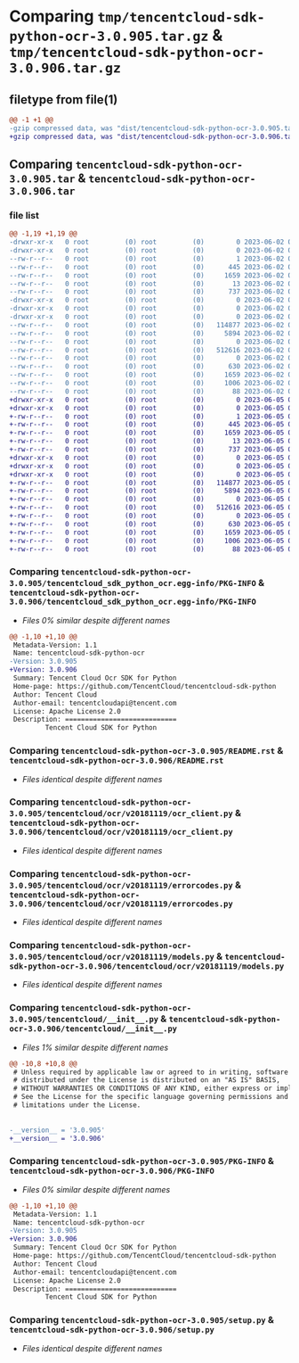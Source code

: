 # Comparing `tmp/tencentcloud-sdk-python-ocr-3.0.905.tar.gz` & `tmp/tencentcloud-sdk-python-ocr-3.0.906.tar.gz`

## filetype from file(1)

```diff
@@ -1 +1 @@
-gzip compressed data, was "dist/tencentcloud-sdk-python-ocr-3.0.905.tar", last modified: Fri Jun  2 00:35:38 2023, max compression
+gzip compressed data, was "dist/tencentcloud-sdk-python-ocr-3.0.906.tar", last modified: Mon Jun  5 00:39:27 2023, max compression
```

## Comparing `tencentcloud-sdk-python-ocr-3.0.905.tar` & `tencentcloud-sdk-python-ocr-3.0.906.tar`

### file list

```diff
@@ -1,19 +1,19 @@
-drwxr-xr-x   0 root         (0) root         (0)        0 2023-06-02 00:35:38.000000 tencentcloud-sdk-python-ocr-3.0.905/
-drwxr-xr-x   0 root         (0) root         (0)        0 2023-06-02 00:35:38.000000 tencentcloud-sdk-python-ocr-3.0.905/tencentcloud_sdk_python_ocr.egg-info/
--rw-r--r--   0 root         (0) root         (0)        1 2023-06-02 00:35:38.000000 tencentcloud-sdk-python-ocr-3.0.905/tencentcloud_sdk_python_ocr.egg-info/dependency_links.txt
--rw-r--r--   0 root         (0) root         (0)      445 2023-06-02 00:35:38.000000 tencentcloud-sdk-python-ocr-3.0.905/tencentcloud_sdk_python_ocr.egg-info/SOURCES.txt
--rw-r--r--   0 root         (0) root         (0)     1659 2023-06-02 00:35:38.000000 tencentcloud-sdk-python-ocr-3.0.905/tencentcloud_sdk_python_ocr.egg-info/PKG-INFO
--rw-r--r--   0 root         (0) root         (0)       13 2023-06-02 00:35:38.000000 tencentcloud-sdk-python-ocr-3.0.905/tencentcloud_sdk_python_ocr.egg-info/top_level.txt
--rw-r--r--   0 root         (0) root         (0)      737 2023-06-02 00:35:38.000000 tencentcloud-sdk-python-ocr-3.0.905/README.rst
-drwxr-xr-x   0 root         (0) root         (0)        0 2023-06-02 00:35:38.000000 tencentcloud-sdk-python-ocr-3.0.905/tencentcloud/
-drwxr-xr-x   0 root         (0) root         (0)        0 2023-06-02 00:35:38.000000 tencentcloud-sdk-python-ocr-3.0.905/tencentcloud/ocr/
-drwxr-xr-x   0 root         (0) root         (0)        0 2023-06-02 00:35:38.000000 tencentcloud-sdk-python-ocr-3.0.905/tencentcloud/ocr/v20181119/
--rw-r--r--   0 root         (0) root         (0)   114877 2023-06-02 00:35:38.000000 tencentcloud-sdk-python-ocr-3.0.905/tencentcloud/ocr/v20181119/ocr_client.py
--rw-r--r--   0 root         (0) root         (0)     5894 2023-06-02 00:35:38.000000 tencentcloud-sdk-python-ocr-3.0.905/tencentcloud/ocr/v20181119/errorcodes.py
--rw-r--r--   0 root         (0) root         (0)        0 2023-06-02 00:35:38.000000 tencentcloud-sdk-python-ocr-3.0.905/tencentcloud/ocr/v20181119/__init__.py
--rw-r--r--   0 root         (0) root         (0)   512616 2023-06-02 00:35:38.000000 tencentcloud-sdk-python-ocr-3.0.905/tencentcloud/ocr/v20181119/models.py
--rw-r--r--   0 root         (0) root         (0)        0 2023-06-02 00:35:38.000000 tencentcloud-sdk-python-ocr-3.0.905/tencentcloud/ocr/__init__.py
--rw-r--r--   0 root         (0) root         (0)      630 2023-06-02 00:35:38.000000 tencentcloud-sdk-python-ocr-3.0.905/tencentcloud/__init__.py
--rw-r--r--   0 root         (0) root         (0)     1659 2023-06-02 00:35:38.000000 tencentcloud-sdk-python-ocr-3.0.905/PKG-INFO
--rw-r--r--   0 root         (0) root         (0)     1006 2023-06-02 00:35:38.000000 tencentcloud-sdk-python-ocr-3.0.905/setup.py
--rw-r--r--   0 root         (0) root         (0)       88 2023-06-02 00:35:38.000000 tencentcloud-sdk-python-ocr-3.0.905/setup.cfg
+drwxr-xr-x   0 root         (0) root         (0)        0 2023-06-05 00:39:27.000000 tencentcloud-sdk-python-ocr-3.0.906/
+drwxr-xr-x   0 root         (0) root         (0)        0 2023-06-05 00:39:27.000000 tencentcloud-sdk-python-ocr-3.0.906/tencentcloud_sdk_python_ocr.egg-info/
+-rw-r--r--   0 root         (0) root         (0)        1 2023-06-05 00:39:27.000000 tencentcloud-sdk-python-ocr-3.0.906/tencentcloud_sdk_python_ocr.egg-info/dependency_links.txt
+-rw-r--r--   0 root         (0) root         (0)      445 2023-06-05 00:39:27.000000 tencentcloud-sdk-python-ocr-3.0.906/tencentcloud_sdk_python_ocr.egg-info/SOURCES.txt
+-rw-r--r--   0 root         (0) root         (0)     1659 2023-06-05 00:39:27.000000 tencentcloud-sdk-python-ocr-3.0.906/tencentcloud_sdk_python_ocr.egg-info/PKG-INFO
+-rw-r--r--   0 root         (0) root         (0)       13 2023-06-05 00:39:27.000000 tencentcloud-sdk-python-ocr-3.0.906/tencentcloud_sdk_python_ocr.egg-info/top_level.txt
+-rw-r--r--   0 root         (0) root         (0)      737 2023-06-05 00:39:27.000000 tencentcloud-sdk-python-ocr-3.0.906/README.rst
+drwxr-xr-x   0 root         (0) root         (0)        0 2023-06-05 00:39:27.000000 tencentcloud-sdk-python-ocr-3.0.906/tencentcloud/
+drwxr-xr-x   0 root         (0) root         (0)        0 2023-06-05 00:39:27.000000 tencentcloud-sdk-python-ocr-3.0.906/tencentcloud/ocr/
+drwxr-xr-x   0 root         (0) root         (0)        0 2023-06-05 00:39:27.000000 tencentcloud-sdk-python-ocr-3.0.906/tencentcloud/ocr/v20181119/
+-rw-r--r--   0 root         (0) root         (0)   114877 2023-06-05 00:39:27.000000 tencentcloud-sdk-python-ocr-3.0.906/tencentcloud/ocr/v20181119/ocr_client.py
+-rw-r--r--   0 root         (0) root         (0)     5894 2023-06-05 00:39:27.000000 tencentcloud-sdk-python-ocr-3.0.906/tencentcloud/ocr/v20181119/errorcodes.py
+-rw-r--r--   0 root         (0) root         (0)        0 2023-06-05 00:39:27.000000 tencentcloud-sdk-python-ocr-3.0.906/tencentcloud/ocr/v20181119/__init__.py
+-rw-r--r--   0 root         (0) root         (0)   512616 2023-06-05 00:39:27.000000 tencentcloud-sdk-python-ocr-3.0.906/tencentcloud/ocr/v20181119/models.py
+-rw-r--r--   0 root         (0) root         (0)        0 2023-06-05 00:39:27.000000 tencentcloud-sdk-python-ocr-3.0.906/tencentcloud/ocr/__init__.py
+-rw-r--r--   0 root         (0) root         (0)      630 2023-06-05 00:39:27.000000 tencentcloud-sdk-python-ocr-3.0.906/tencentcloud/__init__.py
+-rw-r--r--   0 root         (0) root         (0)     1659 2023-06-05 00:39:27.000000 tencentcloud-sdk-python-ocr-3.0.906/PKG-INFO
+-rw-r--r--   0 root         (0) root         (0)     1006 2023-06-05 00:39:27.000000 tencentcloud-sdk-python-ocr-3.0.906/setup.py
+-rw-r--r--   0 root         (0) root         (0)       88 2023-06-05 00:39:27.000000 tencentcloud-sdk-python-ocr-3.0.906/setup.cfg
```

### Comparing `tencentcloud-sdk-python-ocr-3.0.905/tencentcloud_sdk_python_ocr.egg-info/PKG-INFO` & `tencentcloud-sdk-python-ocr-3.0.906/tencentcloud_sdk_python_ocr.egg-info/PKG-INFO`

 * *Files 0% similar despite different names*

```diff
@@ -1,10 +1,10 @@
 Metadata-Version: 1.1
 Name: tencentcloud-sdk-python-ocr
-Version: 3.0.905
+Version: 3.0.906
 Summary: Tencent Cloud Ocr SDK for Python
 Home-page: https://github.com/TencentCloud/tencentcloud-sdk-python
 Author: Tencent Cloud
 Author-email: tencentcloudapi@tencent.com
 License: Apache License 2.0
 Description: ============================
         Tencent Cloud SDK for Python
```

### Comparing `tencentcloud-sdk-python-ocr-3.0.905/README.rst` & `tencentcloud-sdk-python-ocr-3.0.906/README.rst`

 * *Files identical despite different names*

### Comparing `tencentcloud-sdk-python-ocr-3.0.905/tencentcloud/ocr/v20181119/ocr_client.py` & `tencentcloud-sdk-python-ocr-3.0.906/tencentcloud/ocr/v20181119/ocr_client.py`

 * *Files identical despite different names*

### Comparing `tencentcloud-sdk-python-ocr-3.0.905/tencentcloud/ocr/v20181119/errorcodes.py` & `tencentcloud-sdk-python-ocr-3.0.906/tencentcloud/ocr/v20181119/errorcodes.py`

 * *Files identical despite different names*

### Comparing `tencentcloud-sdk-python-ocr-3.0.905/tencentcloud/ocr/v20181119/models.py` & `tencentcloud-sdk-python-ocr-3.0.906/tencentcloud/ocr/v20181119/models.py`

 * *Files identical despite different names*

### Comparing `tencentcloud-sdk-python-ocr-3.0.905/tencentcloud/__init__.py` & `tencentcloud-sdk-python-ocr-3.0.906/tencentcloud/__init__.py`

 * *Files 1% similar despite different names*

```diff
@@ -10,8 +10,8 @@
 # Unless required by applicable law or agreed to in writing, software
 # distributed under the License is distributed on an "AS IS" BASIS,
 # WITHOUT WARRANTIES OR CONDITIONS OF ANY KIND, either express or implied.
 # See the License for the specific language governing permissions and
 # limitations under the License.
 
 
-__version__ = '3.0.905'
+__version__ = '3.0.906'
```

### Comparing `tencentcloud-sdk-python-ocr-3.0.905/PKG-INFO` & `tencentcloud-sdk-python-ocr-3.0.906/PKG-INFO`

 * *Files 0% similar despite different names*

```diff
@@ -1,10 +1,10 @@
 Metadata-Version: 1.1
 Name: tencentcloud-sdk-python-ocr
-Version: 3.0.905
+Version: 3.0.906
 Summary: Tencent Cloud Ocr SDK for Python
 Home-page: https://github.com/TencentCloud/tencentcloud-sdk-python
 Author: Tencent Cloud
 Author-email: tencentcloudapi@tencent.com
 License: Apache License 2.0
 Description: ============================
         Tencent Cloud SDK for Python
```

### Comparing `tencentcloud-sdk-python-ocr-3.0.905/setup.py` & `tencentcloud-sdk-python-ocr-3.0.906/setup.py`

 * *Files identical despite different names*

